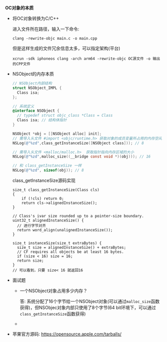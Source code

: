 **OC对象的本质**

- 将OC对象转换为C/C++

  进入文件所在路径，输入一下命令:

  ```shell
  clang -rewrite-objc main.c -o main.cpp
  ```

  但是这样生成的文件冗余信息太多，可以指定架构(平台)

  ```shell
  xcrun -sdk iphoneos clang -arch arm64 -rewrite-objc OC源文件 -o 输出的CPP文件
  ```

  

- NSObject的内存本质

  ```objective-c
  // NSObject内部结构
  struct NSObject_IMPL {
  	Class isa;
  };
  
  // 系统定义
  @interface NSObject {
    // typedef struct objc_class *Class = Class
    Class isa; // 结构体指针
  }
  ```

  ```objective-c
  NSObject *obj = [[NSObject alloc] init];    
  // 需导入头文件 #import <objc/runtime.h> 获取对象的成员变量所占用的内存空间大小
  NSLog(@"%zd",class_getInstanceSize([NSObject class])); // 8
  
  // 需导入头文件 <malloc/malloc.h>  获取指针指向内存区域的大小
  NSLog(@"%zd",malloc_size((__bridge const void *)(obj))); // 16
  
  // 和 class_getInstanceSize 一样
  NSLog(@"%zd", sizeof(obj)); // 8
  ```

  class_getInstanceSize源码实现

  ```objc
  size_t class_getInstanceSize(Class cls)
  {
      if (!cls) return 0;
      return cls->alignedInstanceSize();
  }
  
  // Class's ivar size rounded up to a pointer-size boundary.
  uint32_t alignedInstanceSize() {
    // 进行字节对齐
    return word_align(unalignedInstanceSize());
  }
  
  size_t instanceSize(size_t extraBytes) {
    size_t size = alignedInstanceSize() + extraBytes;
    // CF requires all objects be at least 16 bytes.
    if (size < 16) size = 16;
    return size;
  }
  // 可以看到，只要 size< 16 就返回16
  ```

- 面试题

  - 一个NSObject对象占用多少内存？
  
    答: 系统分配了16个字节给一个NSObject对象(可以通过`malloc_size`函数获得)，但NSObjec对象内部只使用了8个字节(64 bit环境下，可以通过`class_getInstanceSize`函数获得)
  
  - 
  
- 苹果官方源码: https://opensource.apple.com/tarballs/

  